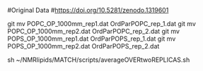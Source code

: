 #Original Data 
#https://doi.org/10.5281/zenodo.1319601

git mv POPC_OP_1000mm_rep1.dat OrdParPOPC_rep_1.dat
git mv POPC_OP_1000mm_rep2.dat OrdParPOPC_rep_2.dat
git mv POPS_OP_1000mm_rep1.dat OrdParPOPS_rep_1.dat
git mv POPS_OP_1000mm_rep2.dat  OrdParPOPS_rep_2.dat

sh ~/NMRlipids/MATCH/scripts/averageOVERtwoREPLICAS.sh
